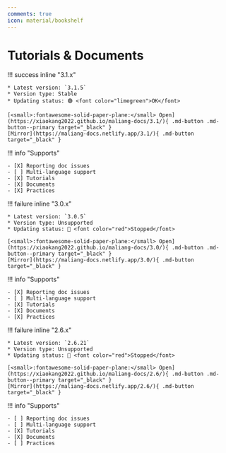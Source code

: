 ```yaml
---
comments: true
icon: material/bookshelf
---
```


# Tutorials & Documents

<div markdown>

!!! success inline "3.1.x"

    * Latest version: `3.1.5`
    * Version type: Stable
    * Updating status: 🟢 <font color="limegreen">OK</font>

    [<small>:fontawesome-solid-paper-plane:</small> Open](https://xiaokang2022.github.io/maliang-docs/3.1/){ .md-button .md-button--primary target="_black" }
    [Mirror](https://maliang-docs.netlify.app/3.1/){ .md-button target="_black" }

!!! info "Supports"

    - [X] Reporting doc issues
    - [ ] Multi-language support
    - [X] Tutorials
    - [X] Documents
    - [X] Practices

</div>

<div markdown>

!!! failure inline "3.0.x"

    * Latest version: `3.0.5`
    * Version type: Unsupported
    * Updating status: 🔴 <font color="red">Stopped</font>

    [<small>:fontawesome-solid-paper-plane:</small> Open](https://xiaokang2022.github.io/maliang-docs/3.0/){ .md-button .md-button--primary target="_black" }
    [Mirror](https://maliang-docs.netlify.app/3.0/){ .md-button target="_black" }

!!! info "Supports"

    - [X] Reporting doc issues
    - [ ] Multi-language support
    - [X] Tutorials
    - [X] Documents
    - [X] Practices

</div>

<div markdown>

!!! failure inline "2.6.x"

    * Latest version: `2.6.21`
    * Version type: Unsupported
    * Updating status: 🔴 <font color="red">Stopped</font>

    [<small>:fontawesome-solid-paper-plane:</small> Open](https://xiaokang2022.github.io/maliang-docs/2.6/){ .md-button .md-button--primary target="_black" }
    [Mirror](https://maliang-docs.netlify.app/2.6/){ .md-button target="_black" }

!!! info "Supports"

    - [ ] Reporting doc issues
    - [ ] Multi-language support
    - [X] Tutorials
    - [X] Documents
    - [ ] Practices

</div>
